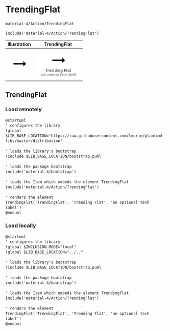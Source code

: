 # TrendingFlat


```text
material-4/Action/TrendingFlat
```

```text
include('material-4/Action/TrendingFlat')
```



| Illustration | TrendingFlat |
| :---: | :---: |
| ![illustration for Illustration](../../material-4/Action/TrendingFlat.png) | ![illustration for TrendingFlat](../../material-4/Action/TrendingFlat.Local.png) |




## TrendingFlat

### Load remotely
```plantuml
@startuml
' configures the library
!global $LIB_BASE_LOCATION="https://raw.githubusercontent.com/tmorin/plantuml-libs/master/distribution"

' loads the library's bootstrap
!include $LIB_BASE_LOCATION/bootstrap.puml

' loads the package bootstrap
include('material-4/bootstrap')

' loads the Item which embeds the element TrendingFlat
include('material-4/Action/TrendingFlat')

' renders the element
TrendingFlat('TrendingFlat', 'Trending Flat', 'an optional tech label')
@enduml
```

### Load locally
```plantuml
@startuml
' configures the library
!global $INCLUSION_MODE="local"
!global $LIB_BASE_LOCATION="../.."

' loads the library's bootstrap
!include $LIB_BASE_LOCATION/bootstrap.puml

' loads the package bootstrap
include('material-4/bootstrap')

' loads the Item which embeds the element TrendingFlat
include('material-4/Action/TrendingFlat')

' renders the element
TrendingFlat('TrendingFlat', 'Trending Flat', 'an optional tech label')
@enduml
```

